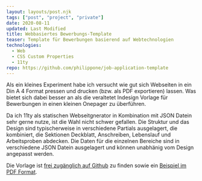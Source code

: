 ```yaml
---
layout: layouts/post.njk
tags: ["post", "project", "private"]
date: 2020-08-11
updated: Last Modified
title: Webbasiertes Bewerbungs-Template 
teaser: Template für Bewerbungen basierend auf Webtechnologien
technologies:
  - Web
  - CSS Custom Properties
  - 11ty
repo: https://github.com/philippone/job-application-template
---
```


Als ein kleines Experiment habe ich versucht wie gut sich Webseiten in ein Din A 4 Format pressen und drucken (bzw. als PDF exportieren) lassen. Was bietet sich dabei besser an als die veraltetet Indesign Vorlage für Bewerbungen in einen kleinen Onepager zu überführen.

Da ich 11ty als statischen Webseitgnerator in Kombination mit JSON Datein sehr gerne nutze, ist die Wahl nicht schwer gefallen. Die Struktur und das Design sind typischerweise in verschiedene Partials ausgelagert, die kombiniert, die Sektionen Deckblatt, Anschreiben, Lebenslauf und Arbeitsproben abdecken.
Die Daten für die einzelnen Bereiche sind in verschiedene JSON Datein ausgelagert und können unabhänig vom Design angepasst werden.

Die Vorlage ist <a target="_blank" href="https://github.com/philippone/job-application-template">frei zugänglich auf Github</a> zu finden sowie ein <a target="_blank" href="https://github.com/philippone/job-application-template/blob/main/example.pdf">Beispiel im PDF Format</a>.
